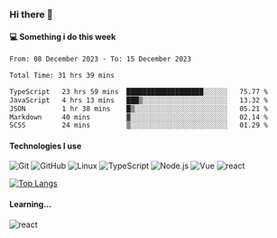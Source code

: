### Hi there 👋

#### 💻 Something i do this week

<!--START_SECTION:waka-->

```txt
From: 08 December 2023 - To: 15 December 2023

Total Time: 31 hrs 39 mins

TypeScript   23 hrs 59 mins  ███████████████████░░░░░░   75.77 %
JavaScript   4 hrs 13 mins   ███▒░░░░░░░░░░░░░░░░░░░░░   13.32 %
JSON         1 hr 38 mins    █▒░░░░░░░░░░░░░░░░░░░░░░░   05.21 %
Markdown     40 mins         ▓░░░░░░░░░░░░░░░░░░░░░░░░   02.14 %
SCSS         24 mins         ▒░░░░░░░░░░░░░░░░░░░░░░░░   01.29 %
```

<!--END_SECTION:waka-->


#### Technologies I use
![Git](https://img.shields.io/badge/-Git-222222?style=flat&logo=git&logoColor=F05032)
![GitHub](https://img.shields.io/badge/-GitHub-181717?style=flat&logo=github)
![Linux](https://img.shields.io/badge/-Linux-222222?style=flat&logo=linux&logoColor=FCC624)
![TypeScript](https://img.shields.io/badge/-TypeScript-000000?style=flat&logo=typescript)
![Node.js](https://img.shields.io/badge/-Node.js-222222?style=flat&logo=node.js&logoColor=339933)
![Vue](https://img.shields.io/badge/-Vue-222222?style=flat&logo=Vue.js&logoColor=4FC08D)
![react](https://img.shields.io/badge/react-blue.svg)

[![Top Langs](https://github-readme-stats.vercel.app/api/top-langs/?username=GodlessLiu&layout=compact)](https://github.com/anuraghazra/github-readme-stats)
#### Learning...
![react](https://img.shields.io/badge/react-18-blue.svg)
